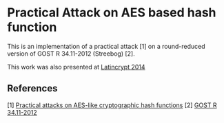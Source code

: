 Practical Attack on AES based hash function
=========

This is an implementation of a practical attack [1] on a round-reduced version of GOST R 34.11-2012 (Streebog) [2].

This work was also presented at [Latincrypt 2014](http://latincrypt2014.labsec.ufsc.br/)

References
----------

[1] [Practical attacks on AES-like cryptographic hash functions](http://comingsoontoeprint)
[2] [GOST R 34.11-2012](http://tools.ietf.org/html/rfc6986)

